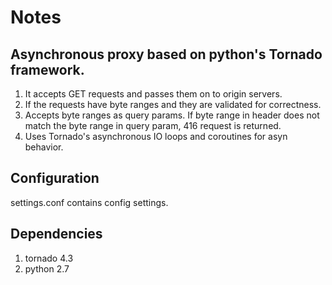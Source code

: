 # Notes 

## Asynchronous proxy based on python's Tornado framework.

1. It accepts GET requests and passes them on to origin
servers. 
2. If the requests have byte ranges and they are validated for correctness. 
3. Accepts byte ranges as query params. If byte range in header does not
match the byte range in query param, 416 request is returned. 
4. Uses Tornado's asynchronous IO loops and coroutines for asyn behavior. 

## Configuration 
settings.conf contains config settings.  

## Dependencies 
1. tornado 4.3 
2. python 2.7 